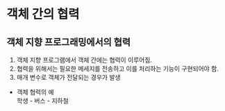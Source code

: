 객체 간의 협력
=====================
객체 지향 프로그래밍에서의 협력
---------------------------
1. 객체 지향 프로그램에서 객체 간에는 협력이 이루어짐.
2. 협력을 위해서는 필요한 메세지를 전송하고 이를 처리하는 기능이 구현되어야 함.
3. 매개 변수로 객체가 전달되는 경우가 발생
* 객체 협력의 예  
학생 - 버스 - 지하철
